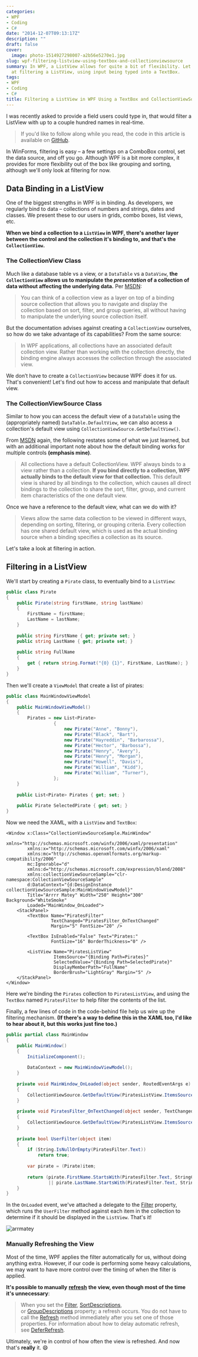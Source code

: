 ```yaml
---
categories:
- WPF
- Coding
- C#
date: "2014-12-07T09:13:17Z"
description: ""
draft: false
cover:
  image: photo-1514927298007-a2b56e5270e1.jpg
slug: wpf-filtering-listview-using-textbox-and-collectionviewsource
summary: In WPF, a ListView allows for quite a bit of flexibility. Let's take a look
  at filtering a ListView, using input being typed into a TextBox.
tags:
- WPF
- Coding
- C#
title: Filtering a ListView in WPF Using a TextBox and CollectionViewSource
---
```

I was recently asked to provide a field users could type in, that would filter a ListView with up to a couple hundred names in real-time.

> If you'd like to follow along while you read, the code in this article is available on <a href="https://github.com/grantwinney/BlogCodeSamples/tree/master/Frameworks/WPF/CollectionViewSourceSample">GitHub</a>.

In WinForms, filtering is easy – a few settings on a ComboBox control, set the data source, and off you go. Although WPF is a bit more complex, it provides for more flexibility out of the box like grouping and sorting, although we'll only look at filtering for now.

## Data Binding in a ListView

One of the biggest strengths in WPF is in binding. As developers, we regularly bind to data – collections of numbers and strings, dates and classes. We present these to our users in grids, combo boxes, list views, etc.

**When we bind a collection to a `ListView` in WPF, there's another layer between the control and the collection it's binding to, and that's the `CollectionView`.**

### The CollectionView Class

Much like a database table vs a view, or a `DataTable` vs a `DataView`, **the `CollectionView` allows us to manipulate the _presentation_ of a collection of data without affecting the underlying data.** Per [MSDN](http://msdn.microsoft.com/en-us/library/system.windows.data.collectionview\(v=vs.110\).aspx):

> You can think of a collection view as a layer on top of a binding source collection that allows you to navigate and display the collection based on sort, filter, and group queries, all without having to manipulate the underlying source collection itself.

But the documentation advises against creating a `CollectionView` ourselves, so how do we take advantage of its capabilities? From the same source:

> In WPF applications, all collections have an associated default collection view. Rather than working with the collection directly, the binding engine always accesses the collection through the associated view.

We don’t have to create a `CollectionView` because WPF does it for us. That's convenient! Let's find out how to access and manipulate that default view.

### The CollectionViewSource Class

Similar to how you can access the default view of a `DataTable` using the (appropriately named) `DataTable.DefaultView`, we can also access a collection's default view using `CollectionViewSource.GetDefaultView()`.

From [MSDN](http://msdn.microsoft.com/en-us/library/system.windows.data.collectionviewsource.getdefaultview\(v=vs.110\).aspx) again, the following restates some of what we just learned, but with an additional important note about how the default binding works for multiple controls __(emphasis mine)__.

> All collections have a default CollectionView. WPF always binds to a view rather than a collection. ****If you bind directly to a collection, WPF actually binds to the default view for that collection.**** This default view is shared by all bindings to the collection, which causes all direct bindings to the collection to share the sort, filter, group, and current item characteristics of the one default view.

Once we have a reference to the default view, what can we do with it?

> Views allow the same data collection to be viewed in different ways, depending on sorting, filtering, or grouping criteria. Every collection has one shared default view, which is used as the actual binding source when a binding specifies a collection as its source.

Let's take a look at filtering in action.

## Filtering in a ListView

We'll start by creating a `Pirate` class, to eventually bind to a `ListView`:

```csharp
public class Pirate
{
    public Pirate(string firstName, string lastName)
    {
        FirstName = firstName;
        LastName = lastName;
    }
 
    public string FirstName { get; private set; }
    public string LastName { get; private set; }
 
    public string FullName
    {
        get { return string.Format("{0} {1}", FirstName, LastName); }
    }
}
```

Then we'll create a `ViewModel` that create a list of pirates:

```csharp
public class MainWindowViewModel
{
    public MainWindowViewModel()
    {
        Pirates = new List<Pirate>
                  {
                      new Pirate("Anne", "Bonny"),
                      new Pirate("Black", "Bart"),
                      new Pirate("Hayreddin", "Barbarossa"),
                      new Pirate("Hector", "Barbossa"),
                      new Pirate("Henry", "Avery"),
                      new Pirate("Henry", "Morgan"),
                      new Pirate("Howell", "Davis"),
                      new Pirate("William", "Kidd"),
                      new Pirate("William", "Turner"),
                  };
    }
 
    public List<Pirate> Pirates { get; set; }
 
    public Pirate SelectedPirate { get; set; }
}
```

Now we need the XAML, with a `ListView` and `TextBox`:

```xaml
<Window x:Class="CollectionViewSourceSample.MainWindow"
        xmlns="http://schemas.microsoft.com/winfx/2006/xaml/presentation"
        xmlns:x="http://schemas.microsoft.com/winfx/2006/xaml"
        xmlns:mc="http://schemas.openxmlformats.org/markup-compatibility/2006"
        mc:Ignorable="d"
        xmlns:d="http://schemas.microsoft.com/expression/blend/2008"
        xmlns:collectionViewSourceSample="clr-namespace:CollectionViewSourceSample"
        d:DataContext="{d:DesignInstance collectionViewSourceSample:MainWindowViewModel}"
        Title="Arrrr Matey" Width="250" Height="300" Background="WhiteSmoke"
        Loaded="MainWindow_OnLoaded">
    <StackPanel>
        <TextBox Name="PiratesFilter"
                 TextChanged="PiratesFilter_OnTextChanged"
                 Margin="5" FontSize="20" />
 
        <TextBox IsEnabled="False" Text="Pirates:"
                 FontSize="16" BorderThickness="0" />
 
        <ListView Name="PiratesListView"
                  ItemsSource="{Binding Path=Pirates}"
                  SelectedValue="{Binding Path=SelectedPirate}"
                  DisplayMemberPath="FullName"
                  BorderBrush="LightGray" Margin="5" />
    </StackPanel>
</Window>
```

Here we're binding the `Pirates` collection to `PiratesListView`, and using the `TextBox` named `PiratesFilter` to help filter the contents of the list.

Finally, a few lines of code in the code-behind file help us wire up the filtering mechanism. __(If there's a way to define this in the XAML too, I'd like to hear about it, but this works just fine too.)__

```csharp
public partial class MainWindow
{
    public MainWindow()
    {
        InitializeComponent();
 
        DataContext = new MainWindowViewModel();
    }
 
    private void MainWindow_OnLoaded(object sender, RoutedEventArgs e)
    {
        CollectionViewSource.GetDefaultView(PiratesListView.ItemsSource).Filter = UserFilter;
    }
 
    private void PiratesFilter_OnTextChanged(object sender, TextChangedEventArgs e)
    {
        CollectionViewSource.GetDefaultView(PiratesListView.ItemsSource).Refresh();
    }
 
    private bool UserFilter(object item)
    {
        if (String.IsNullOrEmpty(PiratesFilter.Text))
            return true;
 
        var pirate = (Pirate)item;
 
        return (pirate.FirstName.StartsWith(PiratesFilter.Text, StringComparison.OrdinalIgnoreCase)
                || pirate.LastName.StartsWith(PiratesFilter.Text, StringComparison.OrdinalIgnoreCase));
    }
}
```

In the `OnLoaded` event, we've attached a delegate to the [Filter](http://msdn.microsoft.com/en-us/library/system.windows.data.collectionview.filter\(v=vs.110\).aspx) property, which runs the `UserFilter` method against each item in the collection to determine if it should be displayed in the `ListView`. That's it!

![arrmatey](https://grantwinney.com/content/images/2014/12/arrmatey1.gif)

### Manually Refreshing the View

Most of the time, WPF applies the filter automatically for us, without doing anything extra. However, if our code is performing some heavy calculations, we may want to have more control over the timing of when the filter is applied.

****It's possible to manually**** [****refresh****](http://msdn.microsoft.com/en-us/library/system.windows.data.collectionview.refresh\(v=vs.110\).aspx) ****the view, even though most of the time it's unnecessary****:

> When you set the [Filter](https://learn.microsoft.com/en-us/dotnet/api/system.windows.data.collectionview.filter?view=windowsdesktop-8.0), [SortDescriptions](https://learn.microsoft.com/en-us/dotnet/api/system.windows.data.collectionview.sortdescriptions?view=windowsdesktop-8.0), or [GroupDescriptions](https://learn.microsoft.com/en-us/dotnet/api/system.windows.data.collectionview.groupdescriptions?view=windowsdesktop-8.0) property; a refresh occurs. You do not have to call the [Refresh](https://learn.microsoft.com/en-us/dotnet/api/system.windows.data.collectionview.refresh?view=windowsdesktop-8.0) method immediately after you set one of those properties. For information about how to delay automatic refresh, see [DeferRefresh](https://learn.microsoft.com/en-us/dotnet/api/system.windows.data.collectionview.deferrefresh?view=windowsdesktop-8.0).

Ultimately, we're in control of how often the view is refreshed. And now that's __really__ it. 😄